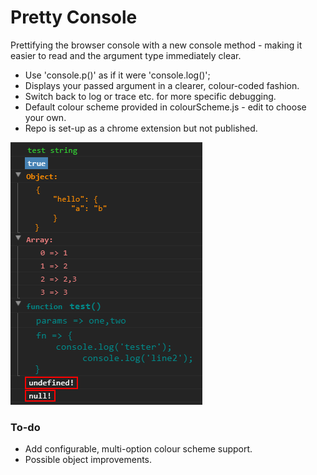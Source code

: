 # Pretty Console
Prettifying the browser console with a new console method - making it easier to read and the argument type immediately clear.

-   Use 'console.p()' as if it were 'console.log()';
-   Displays your passed argument in a clearer, colour-coded fashion.
-   Switch back to log or trace etc. for more specific debugging.
-   Default colour scheme provided in colourScheme.js - edit to choose your own.
-   Repo is set-up as a chrome extension but not published.

!['Pretty console example'](https://github.com/Recidvst/pretty-console/blob/master/images/sshot-small.PNG "Pretty console example")


### To-do
-   Add configurable, multi-option colour scheme support.
-   Possible object improvements.
